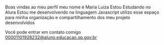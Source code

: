 Boas vindas ao meu perfil 
meu nome é Maria Luiza 
Estou Estudando no Alura 
Estou me desenvolvendo na linguagem Javascript
utilizo esse espaço para minha organização e compartilhamento 
dos meu projeto desenvolvidos 

Você pode entrar em contato comigo
00001101928232@aluno.educacao.sp.gov.br
